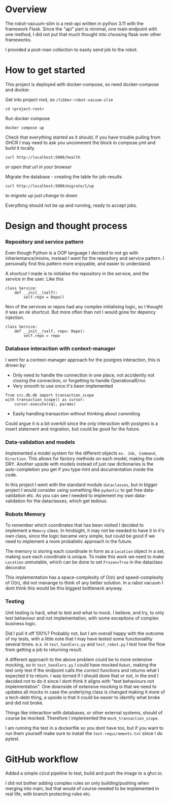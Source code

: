 # Overview
The robot-vacuum-slim is a rest-api written in python 3.11 with the framework Flask. Since the "api" part is minimal, one main endpoint with one method, I did not put that much thought into choosing flask over other frameworks. 

I provided a post-man collection to easily send job to the robot.

# How to get started
This project is deployed with docker-compose, so need docker-compose and docker.

Get into project root, so `/tibber-robot-vacuum-slim`
```
cd <project-root>
```

Run docker compose
```
docker compose up
```
Check that everything started as it should, if you have trouble pulling from GHCR I may need to ask you uncomment the block in compose.yml and build it locally. 
```
curl http://localhost:5000/health 
```
_or open that url in your browser_

Migrate the database - creating the table for job-results
```
curl http://localhost:5000/migrate/1/up
```
_to migrate up just change to down_ 

Everything should not be up and running, ready to accept jobs.

# Design and thought process
### Repository and service pattern
Even though Python is a OOP language I decided to not go with inherientance/mixins, instead I went for the repository and service pattern. I personally find this pattern more enjoyable, and easier to understand.

A shortcut I made is to initialise the repository in the service, and the service in the user. Like this
```
class Service:
    def __init__(self):
        self.repo = Repo()
```
Non of the services or repos had any complex initialising logic, so I thought it was an ok shortcut. But more often than not I would gone for depency injection.
```
class Service:
    def __init__(self, repo: Repo):
        self.repo = repo
```

### Database interaction with context-manager
I went for a context-manager approach for the postgres interaction, this is driven by:
* Only need to handle the connection in one place, not accidently not closing the connection, or forgetting to handle OperationalError.
* Very smooth to use once it's been implemented 
```
from src.db.db import transaction_scope
with transaction_scope() as cursor:
    cursor.execute(sql, params)
```
* Easily handling transaction without thinking about commiting

Could argue it is a bit overkill since the only interaction with postgres is a insert statement and migration, but could be good for the future.

### Data-validation and models
Implemented a model system for the different objects `ex. Job, Command, Direction`. This allows for factory methods on each model, making the code DRY. Another upside with models instead of just raw dictionaries is the auto-completion you get if you type-hint and documentation inside the code.

In this project I went with the standard module `dataclasses`, but in bigger project I would consider using something like `pydantic` to get free data-validation etc. As you can see I needed to implement my own data-validation for the dataclasses, which get tedious.

### Robots Memory
To remember which coordinates that has been visited I decided to implement a `Memory` class. In hindsight, it may not be needed to have it in it's own class, since the logic became very simple, but could be good if we need to implement a more probalistic approach in the future.

The memory is storing each coordinate in form as a `Location` object in a set, making sure each coordinate is unique. To make this work we need to make `Location` unmutable, which can be done to set `Frozen=True` in the dataclass decorator.

This implementation has a space-complexity of O(n) and speed-complexity of O(n), did not manange to think of any better solution. In a rabot vacuum I dont think this would be this biggest bottleneck anyway.

### Testing
Unit testing is hard, what to test and what to mock. I believe, and try, to only test behaviour and not implementation, with some exceptions of complex business logic.

Did I pull it off 100%? Probably not, but I am overall happy with the outcome of my tests, with a little note that I may have tested some functionallity several times. e.x. in `test_handlers.py` and `test_robot.py` I test how the flow from getting a job to returning result.

A different approach to the above problem could be to more extensive mocking, so in `test_handlers.py` I could have mocked `Robot`, making the test only test if the endpoint calls the correct functions and returns what I expected it to return. I was torned if I should done that or not, in the end I decided not to do it since I dont think it aligns with "test behaviours not implementation". One downside of extensive mocking is that we need to updates all mocks in case the underlying class is changed making it more of a tech-debt thing, a upside is that it could be easier to identify what broke and did not broke.

Things like interaction with databases, or other external systems, should of course be mocked. Therefore I implemented the `mock_transaction_scope`. 

I am running the test in a dockerfile so you dont have too, but if you want to run them yourself make sure to install the `test-requirements.txt` since I do pytest.


# GitHub workflow
Added a simple ci/cd pipeline to test, build and push the image to a ghcr.io. 

I did not bother adding complex rules on only building/pushing when merging into main, but that would of course needed to be implemented in real life, with branch protecting rules etc.